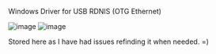 Windows Driver for USB RDNIS (OTG Ethernet)

![image](https://github.com/user-attachments/assets/fde7a23b-7da3-4bec-a673-c3ef48284d23)
![image](https://github.com/user-attachments/assets/ef77bef0-474a-4580-9798-e8091abaafb5)

Stored here as I have had issues refinding it when needed. =)
